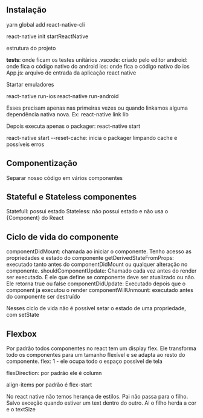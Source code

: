 ## Instalação

yarn global add react-native-cli

react-native init startReactNative

estrutura do projeto

**tests**: onde ficam os testes unitários
.vscode: criado pelo editor
android: onde fica o código nativo do android
ios: onde fica o código nativo do ios
App.js: arquivo de entrada da aplicação react native

Startar emuladores

react-native run-ios
react-native run-android

Esses precisam apenas nas primeiras vezes ou quando linkamos alguma dependência nativa nova.
Ex: react-native link lib

Depois executa apenas o packager:
react-native start

react-native start --reset-cache: inicia o packager limpando cache e possíveis erros

## Componentização

Separar nosso código em vários componentes

## Stateful e Stateless componentes

Statefull: possui estado
Stateless: não possui estado e não usa o {Component} do React

## Ciclo de vida do componente

componentDidMount: chamada ao iniciar o componente. Tenho acesso as propriedades e estado do componente
getDerivedStateFromProps: executado tanto antes do componentDidMount ou qualquer alteração no componente.
shouldComponentUpdate: Chamado cada vez antes do render ser executado. É ele que define se componente deve ser atualizado ou não. Ele retorna true ou false
componentDidUpdate: Executado depois que o component ja executou o render
componentWillUnmount: executado antes do componente ser destruído

Nesses ciclo de vida não é possível setar o estado de uma propriedade, com setState

## Flexbox

Por padrão todos componentes no react tem um display flex. Ele transforma todo os componentes para um tamanho flexível e se adapta ao resto do componente.
flex: 1 - ele ocupa todo o espaço possivel de tela

flexDirection: por padrão ele é column

align-items por padrão é flex-start

No react native não temos herança de estilos. Pai não passa para o filho.
Salvo exceção quando estiver um text dentro do outro. Ai o filho herda a cor e o textSize
